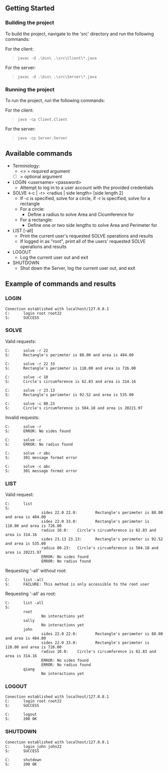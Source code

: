 ## Getting Started
### Building the project
To build the project, navigate to the 'src' directory and run the following commands:

For the client:
>```javac -d .\bin\ .\src\Client\*.java``` 

For the server:
>```javac -d .\bin\ .\src\Server\*.java```

### Running the project
To run the project, run the following commands:

For the client:
>```java -cp Client.Client```

For the server:
>```java -cp Server.Server```

## Available commands
- Terminology:
    - \<\> = required argument
    - [ ] = optional argument
- LOGIN \<username\> \<password\>
    - Attempt to log in to a user account with the provided credentials
- SOLVE \<-c | -r\> \<radius | side length\> [side length 2]
    - If -c is specified, solve for a circle, if -r is specified, solve for a rectangle
    - For a circle:
        - Define a radius to solve Area and Cicumference for
    - For a rectangle:
        - Define one or two side lengths to solve Area and Perimeter for
- LIST [-all]
    - Print the current user's requested SOLVE operations and results
    - If logged in as "root", print all of the users' requested SOLVE operations and results
- LOGOUT
    - Log the current user out and exit
- SHUTDOWN
    - Shut down the Server, log the current user out, and exit

## Example of commands and results
### LOGIN
```
Conection established with localhost/127.0.0.1
C:      login root root22 
S:      SUCCESS
```
### SOLVE
Valid requests:
```
C:      solve -r 22
S:      Rectangle's perimeter is 88.00 and area is 484.00

C:      solve -r 22 33
S:      Rectangle's perimeter is 110.00 and area is 726.00

C:      solve -c 10
S:      Circle's circumference is 62.83 and area is 314.16

C:      solve -r 23.13 
S:      Rectangle's perimeter is 92.52 and area is 535.00

C:      solve -c 80.23
S:      Circle's circumference is 504.10 and area is 20221.97
```
Invalid requests:
```
C:      solve -r
S:      ERROR: No sides found

C:      solve -c
S:      ERROR: No radius found

C:      solve -r abc
S:      301 message format error

C:      solve -c abc
S:      301 message format error    
```
### LIST
Valid request:
```
C:      list        
S:
                sides 22.0 22.0:        Rectangle's perimeter is 88.00 and area is 484.00
                sides 22.0 33.0:        Rectangle's perimeter is 110.00 and area is 726.00
                radius 10.0:    Circle's circumference is 62.83 and area is 314.16
                sides 23.13 23.13:      Rectangle's perimeter is 92.52 and area is 535.00
                radius 80.23:   Circle's circumference is 504.10 and area is 20221.97
                ERROR: No sides found
                ERROR: No radius found
```
Requesting '-all' without root:
```
C:      list -all
S:      FAILURE: This method is only accessible to the root user
```
Requesting '-all' as root:
```
C:      list -all
S:
        root
                No interactions yet
        sally
                No interactions yet
        john
                sides 22.0 22.0:        Rectangle's perimeter is 88.00 and area is 484.00
                sides 22.0 33.0:        Rectangle's perimeter is 110.00 and area is 726.00
                radius 10.0:    Circle's circumference is 62.83 and area is 314.16
                ERROR: No sides found
                ERROR: No radius found
        qiang
                No interactions yet
```
### LOGOUT
```
Conection established with localhost/127.0.0.1
C:      login root root22 
S:      SUCCESS

C:      logout   
S:      200 OK
```
### SHUTDOWN
```
Conection established with localhost/127.0.0.1
C:      login john john22
S:      SUCCESS

C:      shutdown
S:      200 OK
```